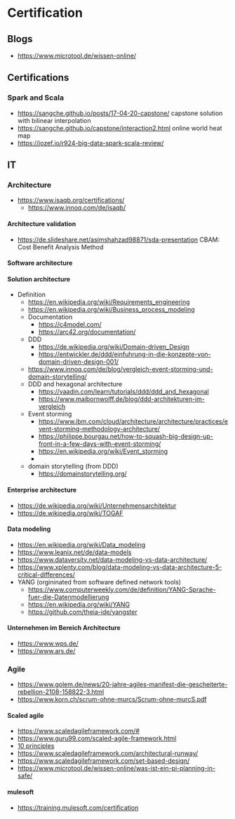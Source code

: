 # Certification

## Blogs

* https://www.microtool.de/wissen-online/

## Certifications

### Spark and Scala

* https://sangche.github.io/posts/17-04-20-capstone/ capstone solution with bilinear interpolation
* https://sangche.github.io/capstone/interaction2.html online world heat map
* https://jozef.io/r924-big-data-spark-scala-review/

## IT

### Architecture

* https://www.isaqb.org/certifications/
  + https://www.innoq.com/de/isaqb/

#### Architecture validation

* https://de.slideshare.net/asimshahzad98871/sda-presentation CBAM: Cost Benefit Analysis Method

#### Software architecture


#### Solution architecture

* Definition
  + https://en.wikipedia.org/wiki/Requirements_engineering
  + https://en.wikipedia.org/wiki/Business_process_modeling
  + Documentation
    - https://c4model.com/
    - https://arc42.org/documentation/
  + DDD
    - https://de.wikipedia.org/wiki/Domain-driven_Design
    - https://entwickler.de/ddd/einfuhrung-in-die-konzepte-von-domain-driven-design-001/
  + https://www.innoq.com/de/blog/vergleich-event-storming-und-domain-storytelling/
  + DDD and hexagonal architecture
    - https://vaadin.com/learn/tutorials/ddd/ddd_and_hexagonal
    - https://www.maibornwolff.de/blog/ddd-architekturen-im-vergleich
  + Event storming
    - https://www.ibm.com/cloud/architecture/architecture/practices/event-storming-methodology-architecture/
    - https://philippe.bourgau.net/how-to-squash-big-design-up-front-in-a-few-days-with-event-storming/
    - https://en.wikipedia.org/wiki/Event_storming
    - 
  + domain storytelling (from DDD)
    - https://domainstorytelling.org/

#### Enterprise architecture

* https://de.wikipedia.org/wiki/Unternehmensarchitektur
* https://de.wikipedia.org/wiki/TOGAF

#### Data modeling

* https://en.wikipedia.org/wiki/Data_modeling
* https://www.leanix.net/de/data-models
* https://www.dataversity.net/data-modeling-vs-data-architecture/
* https://www.xplenty.com/blog/data-modeling-vs-data-architecture-5-critical-differences/
* YANG (orgininated from software defined network tools)
  + https://www.computerweekly.com/de/definition/YANG-Sprache-fuer-die-Datenmodellierung
  + https://en.wikipedia.org/wiki/YANG
  + https://github.com/theia-ide/yangster

#### Unternehmen im Bereich Architecture

* https://www.wps.de/
* https://www.ars.de/

### Agile

* https://www.golem.de/news/20-jahre-agiles-manifest-die-gescheiterte-rebellion-2108-158822-3.html
* https://www.korn.ch/scrum-ohne-murcs/Scrum-ohne-murcS.pdf

#### Scaled agile

* https://www.scaledagileframework.com/#
* https://www.guru99.com/scaled-agile-framework.html
* [10 principles](https://www.scaledagileframework.com/?s=principle)
* https://www.scaledagileframework.com/architectural-runway/
* https://www.scaledagileframework.com/set-based-design/
* https://www.microtool.de/wissen-online/was-ist-ein-pi-planning-in-safe/

#### mulesoft

* https://training.mulesoft.com/certification
